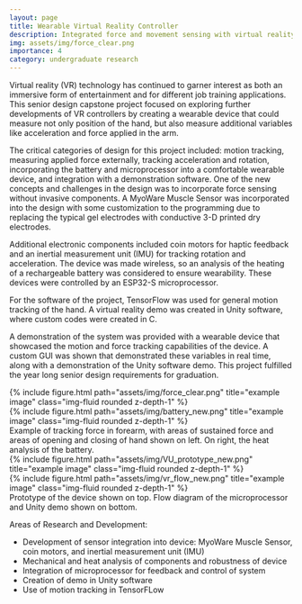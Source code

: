 ```yaml
---
layout: page
title: Wearable Virtual Reality Controller
description: Integrated force and movement sensing with virtual reality demo
img: assets/img/force_clear.png
importance: 4
category: undergraduate research
---
```


Virtual reality (VR) technology has continued to garner interest as both an immersive form of entertainment and for different job training applications. This senior design capstone project focused on exploring further developments of VR controllers by creating a wearable device that could measure not only position of the hand, but also measure additional variables like acceleration and force applied in the arm. 

The critical categories of design for this project included: motion tracking, measuring applied force externally, tracking acceleration and rotation, incorporating the battery and microprocessor into a comfortable wearable device, and integration with a demonstration software. One of the new concepts and challenges in the design was to incorporate force sensing without invasive components. A MyoWare Muscle Sensor was incorporated into the design with some customization to the programming due to replacing the typical gel electrodes with conductive 3-D printed dry electrodes. 

Additional electronic components included coin motors for haptic feedback and an inertial measurement unit (IMU) for tracking rotation and acceleration. The device was made wireless, so an analysis of the heating of a rechargeable battery was considered to ensure wearability. These devices were controlled by an ESP32-S microprocessor.

For the software of the project, TensorFlow was used for general motion tracking of the hand. A virtual reality demo was created in Unity software, where custom codes were created in C. 

A demonstration of the system was provided with a wearable device that showcased the motion and force tracking capabilities of the device. A custom GUI was shown that demonstrated these variables in real time, along with a demonstration of the Unity software demo. This project fulfilled the year long senior design requirements for graduation.




<div class="row justify-content-sm-center">
    <div class="col-sm-6 mt-2 mt-md-0">
        {% include figure.html path="assets/img/force_clear.png" title="example image" class="img-fluid rounded z-depth-1" %}
    </div>
    <div class="col-sm-6 mt-4 mt-md-0">
        {% include figure.html path="assets/img/battery_new.png" title="example image" class="img-fluid rounded z-depth-1" %}
    </div>
</div>
<div class="caption">
    Example of tracking force in forearm, with areas of sustained force and areas of opening and closing of hand shown on left. On right, the heat analysis of the battery.
</div>

<div class="row justify-content-sm-center">
    <div class="col-sm-7 mt-3 mt-md-0">
        {% include figure.html path="assets/img/VU_prototype_new.png" title="example image" class="img-fluid rounded z-depth-1" %}
    </div>
    <div class="col-sm-6 mt-3 mt-md-0">
        {% include figure.html path="assets/img/vr_flow_new.png" title="example image" class="img-fluid rounded z-depth-1" %}
    </div>
</div>
<div class="caption">
    Prototype of the device shown on top. Flow diagram of the microprocessor and Unity demo shown on bottom.
</div>

Areas of Research and Development:
<ul>
<li> Development of sensor integration into device: MyoWare Muscle Sensor, coin motors, and inertial measurement unit (IMU)</li>
<li>Mechanical and heat analysis of components and robustness of device</li>
<li>Integration of microprocessor for feedback and control of system</li>
<li> Creation of demo in Unity software</li>
<li>Use of motion tracking in TensorFLow</li>
</ul>
